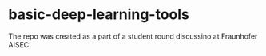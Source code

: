 # basic-deep-learning-tools
The repo was created as a part of a student round discussino at Fraunhofer AISEC

